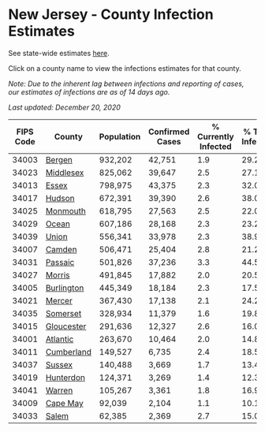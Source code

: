 # New Jersey - County Infection Estimates

See state-wide estimates [here](/infections/us-nj).

Click on a county name to view the infections estimates for that county.

*Note: Due to the inherent lag between infections and reporting of cases, our estimates of infections are as of 14 days ago.*

*Last updated: December 20, 2020*

|   FIPS Code |                   County |   Population |   Confirmed Cases |   % Currently Infected |   % Total Infected |
|-------------|--------------------------|--------------|-------------------|------------------------|--------------------|
|       34003 |         [Bergen](bergen) |      932,202 |            42,751 |                    1.9 |               29.2 |
|       34023 |   [Middlesex](middlesex) |      825,062 |            39,647 |                    2.5 |               27.1 |
|       34013 |           [Essex](essex) |      798,975 |            43,375 |                    2.3 |               32.0 |
|       34017 |         [Hudson](hudson) |      672,391 |            39,390 |                    2.6 |               38.0 |
|       34025 |     [Monmouth](monmouth) |      618,795 |            27,563 |                    2.5 |               22.0 |
|       34029 |           [Ocean](ocean) |      607,186 |            28,168 |                    2.3 |               23.2 |
|       34039 |           [Union](union) |      556,341 |            33,978 |                    2.3 |               38.9 |
|       34007 |         [Camden](camden) |      506,471 |            25,404 |                    2.8 |               21.2 |
|       34031 |       [Passaic](passaic) |      501,826 |            37,236 |                    3.3 |               44.5 |
|       34027 |         [Morris](morris) |      491,845 |            17,882 |                    2.0 |               20.5 |
|       34005 | [Burlington](burlington) |      445,349 |            18,184 |                    2.3 |               17.5 |
|       34021 |         [Mercer](mercer) |      367,430 |            17,138 |                    2.1 |               24.2 |
|       34035 |     [Somerset](somerset) |      328,934 |            11,379 |                    1.6 |               19.8 |
|       34015 | [Gloucester](gloucester) |      291,636 |            12,327 |                    2.6 |               16.0 |
|       34001 |     [Atlantic](atlantic) |      263,670 |            10,464 |                    2.0 |               14.8 |
|       34011 | [Cumberland](cumberland) |      149,527 |             6,735 |                    2.4 |               18.5 |
|       34037 |         [Sussex](sussex) |      140,488 |             3,669 |                    1.7 |               13.4 |
|       34019 |   [Hunterdon](hunterdon) |      124,371 |             3,269 |                    1.4 |               12.3 |
|       34041 |         [Warren](warren) |      105,267 |             3,361 |                    1.8 |               16.9 |
|       34009 |     [Cape May](cape-may) |       92,039 |             2,104 |                    1.1 |               10.1 |
|       34033 |           [Salem](salem) |       62,385 |             2,369 |                    2.7 |               15.0 |